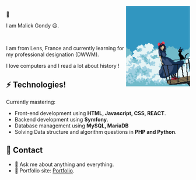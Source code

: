 
<img src="media/sorciere.gif" width="175" height="220" align='right'>

👋

I am Malick Gondy 😃.

&nbsp;

I am from Lens, France and currently learning for my professional designation (DWWM). 

I love computers and I read a lot about history !

## ⚡ Technologies!

Currently mastering:

- Front-end development using **HTML, Javascript, CSS, REACT**.
- Backend development using **Symfony**.
- Database management using **MySQL, MariaDB**
- Solving Data structure and algorithm questions in **PHP and Python**.

## 🔔 Contact

- 💬 Ask me about anything and everything.
- 🎯 Portfolio site: [Portfolio](https://tictacs1.github.io/).

<!---
tictacS1/tictacS1 is a ✨ special ✨ repository because its `README.md` (this file) appears on your GitHub profile.
You can click the Preview link to take a look at your changes.
--->
